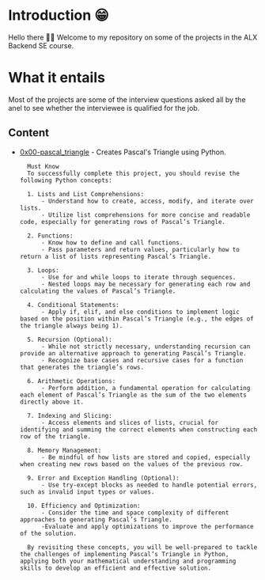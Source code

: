 # Introduction 😁
Hello there 👋🏾 
Welcome to my repository on some of the projects in the ALX Backend SE course.

# What it entails
Most of the projects are some of the interview questions asked all by the anel to see whether the interviewee is qualified for the job.

## Content
* [0x00-pascal_triangle](./0x00-pascal_triangle/) - Creates Pascal's Triangle using Python. 
        
        Must Know
        To successfully complete this project, you should revise the following Python concepts:

        1. Lists and List Comprehensions:
            - Understand how to create, access, modify, and iterate over lists.
            - Utilize list comprehensions for more concise and readable code, especially for generating rows of Pascal’s Triangle.
        
        2. Functions:
            - Know how to define and call functions.
            - Pass parameters and return values, particularly how to return a list of lists representing Pascal’s Triangle.
        
        3. Loops:
            - Use for and while loops to iterate through sequences.
            - Nested loops may be necessary for generating each row and calculating the values of Pascal’s Triangle.
        
        4. Conditional Statements:
            - Apply if, elif, and else conditions to implement logic based on the position within Pascal’s Triangle (e.g., the edges of the triangle always being 1).
        
        5. Recursion (Optional):
            - While not strictly necessary, understanding recursion can provide an alternative approach to generating Pascal’s Triangle.
            - Recognize base cases and recursive cases for a function that generates the triangle’s rows.
    
        6. Arithmetic Operations:
            - Perform addition, a fundamental operation for calculating each element of Pascal’s Triangle as the sum of the two elements directly above it.
        
        7. Indexing and Slicing:
            - Access elements and slices of lists, crucial for identifying and summing the correct elements when constructing each row of the triangle.
        
        8. Memory Management:
            - Be mindful of how lists are stored and copied, especially when creating new rows based on the values of the previous row.
        
        9. Error and Exception Handling (Optional):
            - Use try-except blocks as needed to handle potential errors, such as invalid input types or values.
        
        10. Efficiency and Optimization:
            - Consider the time and space complexity of different approaches to generating Pascal’s Triangle.
            -Evaluate and apply optimizations to improve the performance of the solution.
            
        By revisiting these concepts, you will be well-prepared to tackle the challenges of implementing Pascal’s Triangle in Python, applying both your mathematical understanding and programming skills to develop an efficient and effective solution.